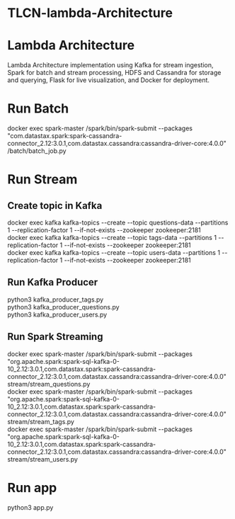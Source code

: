 # TLCN-lambda-Architecture
# Lambda Architecture
Lambda Architecture implementation using Kafka for stream ingestion, Spark for batch and stream processing, HDFS and Cassandra for storage and querying, Flask for live visualization, and Docker for deployment.

# Run Batch
docker exec spark-master /spark/bin/spark-submit --packages "com.datastax.spark:spark-cassandra-connector_2.12:3.0.1,com.datastax.cassandra:cassandra-driver-core:4.0.0" /batch/batch_job.py

# Run Stream 
## Create topic in Kafka
docker exec kafka kafka-topics --create --topic questions-data --partitions 1 --replication-factor 1 --if-not-exists --zookeeper zookeeper:2181
<br/>
docker exec kafka kafka-topics --create --topic tags-data --partitions 1 --replication-factor 1 --if-not-exists --zookeeper zookeeper:2181
<br/>
docker exec kafka kafka-topics --create --topic users-data --partitions 1 --replication-factor 1 --if-not-exists --zookeeper zookeeper:2181
<br/>
## Run Kafka Producer
python3 kafka_producer_tags.py 
<br/>
python3 kafka_producer_questions.py  
python3 kafka_producer_users.py

## Run Spark Streaming
docker exec spark-master /spark/bin/spark-submit --packages "org.apache.spark:spark-sql-kafka-0-10_2.12:3.0.1,com.datastax.spark:spark-cassandra-connector_2.12:3.0.1,com.datastax.cassandra:cassandra-driver-core:4.0.0" stream/stream_questions.py
<br/>
docker exec spark-master /spark/bin/spark-submit --packages "org.apache.spark:spark-sql-kafka-0-10_2.12:3.0.1,com.datastax.spark:spark-cassandra-connector_2.12:3.0.1,com.datastax.cassandra:cassandra-driver-core:4.0.0" stream/stream_tags.py
<br/>
docker exec spark-master /spark/bin/spark-submit --packages "org.apache.spark:spark-sql-kafka-0-10_2.12:3.0.1,com.datastax.spark:spark-cassandra-connector_2.12:3.0.1,com.datastax.cassandra:cassandra-driver-core:4.0.0" stream/stream_users.py

# Run app
python3 app.py
